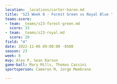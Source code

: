 ```yaml
---
location: _locations/carter-baron.md
title: 'S23 Week 8 - Forest Green vs Royal Blue '
teams-score:
- team: _teams/s23-forest-green.md
  score: 33
- team: _teams/s23-royal.md
  score: 20
field: "4"
date: 2022-11-06 09:00:00 -0500
season: 23
week: 8
mvp: Alex P, Sean Karson
game-ball: Mary Mills, Thomas Cassini
sportsperson: Cameron M, Jorge Membreno

---
```

